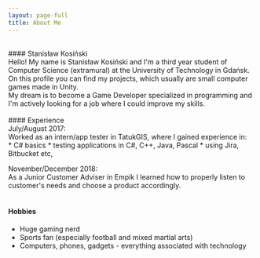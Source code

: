 ```yaml
---
layout: page-full
title: About Me
---
```

<br>
#### Stanisław Kosiński
<br>
Hello! My name is Stanisław Kosiński and I'm a third year student of Computer Science (extramural) at the University of Technology in Gdańsk. On this profile you can find my projects, which usually are small computer games made in Unity. <br>
My dream is to become a Game Developer specialized in programming and I'm actively looking for a job where I could improve my skills. <br>
<br>
#### Experience
<br>
July/August 2017:<br>
Worked as an intern/app tester in TatukGIS, where I gained experience in:<br>
* C# basics
* testing applications in C#, C++, Java, Pascal
* using Jira, Bitbucket etc,

November/December 2018:<br>
As a Junior Customer Adviser in Empik I learned how to properly listen to customer's needs and choose a product accordingly. <br>
<br>
#### Hobbies
* Huge gaming nerd
* Sports fan (especially football and mixed martial arts)
* Computers, phones, gadgets - everything associated with technology